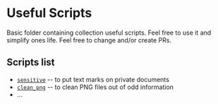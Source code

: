 # Useful Scripts

Basic folder containing collection useful scripts. Feel free to use it and simplify ones life.
Feel free to change and/or create PRs.

## Scripts list

* [`sensitive`](/sensitive) -- to put text marks on private documents
* [`clean_png`](/clean_png) -- to clean PNG files out of odd information
* ...
